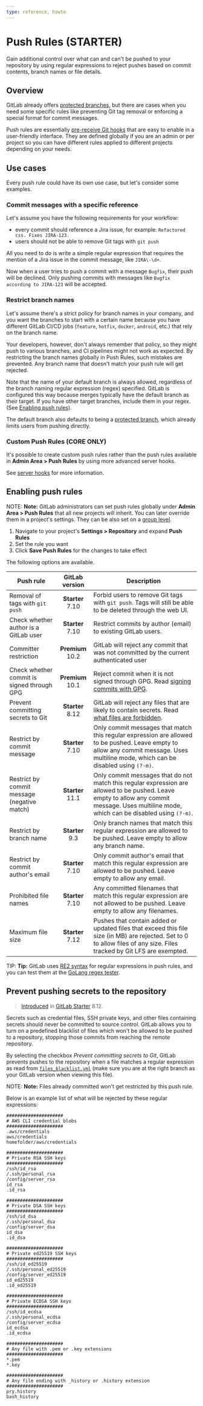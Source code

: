 ```yaml
---
type: reference, howto
---
```


# Push Rules **(STARTER)**

Gain additional control over what can and can't be pushed to your repository by using
regular expressions to reject pushes based on commit contents, branch names or file details.

## Overview

GitLab already offers [protected branches](../user/project/protected_branches.md), but there are
cases when you need some specific rules like preventing Git tag removal or
enforcing a special format for commit messages.

Push rules are essentially [pre-receive Git hooks](https://git-scm.com/book/en/v2/Customizing-Git-Git-Hooks) that are easy to
enable in a user-friendly interface. They are defined globally if you are an
admin or per project so you can have different rules applied to different
projects depending on your needs.

## Use cases

Every push rule could have its own use case, but let's consider some examples.

### Commit messages with a specific reference

Let's assume you have the following requirements for your workflow:

- every commit should reference a Jira issue, for example: `Refactored css. Fixes JIRA-123.`
- users should not be able to remove Git tags with `git push`

All you need to do is write a simple regular expression that requires the mention
of a Jira issue in the commit message, like `JIRA\-\d+`.

Now when a user tries to push a commit with a message `Bugfix`, their push will
be declined. Only pushing commits with messages like `Bugfix according to JIRA-123`
will be accepted.

### Restrict branch names

Let's assume there's a strict policy for branch names in your company, and
you want the branches to start with a certain name because you have different
GitLab CI/CD jobs (`feature`, `hotfix`, `docker`, `android`, etc.) that rely on the
branch name.

Your developers, however, don't always remember that policy, so they might push to
various branches, and CI pipelines might not work as expected. By restricting the
branch names globally in Push Rules, such mistakes are prevented.
Any branch name that doesn't match your push rule will get rejected.

Note that the name of your default branch is always allowed, regardless of the branch naming
regular expression (regex) specified. GitLab is configured this way
because merges typically have the default branch as their target.
If you have other target branches, include them in your regex. (See [Enabling push rules](#enabling-push-rules)).

The default branch also defaults to being a [protected branch](../user/project/protected_branches.md),
which already limits users from pushing directly.

### Custom Push Rules **(CORE ONLY)**

It's possible to create custom push rules rather than the push rules available in
**Admin Area > Push Rules** by using more advanced server hooks.

See [server hooks](../administration/server_hooks.md) for more information.

## Enabling push rules

NOTE: **Note:**
GitLab administrators can set push rules globally under
**Admin Area > Push Rules** that all new projects will inherit. You can later
override them in a project's settings. They can be also set on a [group level](../user/group/index.md#group-push-rules-starter).

1. Navigate to your project's **Settings > Repository** and expand **Push Rules**
1. Set the rule you want
1. Click **Save Push Rules** for the changes to take effect

The following options are available.

| Push rule | GitLab version | Description |
| --------- | :------------: | ----------- |
| Removal of tags with `git push` | **Starter** 7.10 | Forbid users to remove Git tags with `git push`. Tags will still be able to be deleted through the web UI. |
| Check whether author is a GitLab user | **Starter** 7.10 | Restrict commits by author (email) to existing GitLab users. |
| Committer restriction | **Premium** 10.2 | GitLab will reject any commit that was not committed by the current authenticated user |
| Check whether commit is signed through GPG | **Premium** 10.1 | Reject commit when it is not signed through GPG. Read [signing commits with GPG](../user/project/repository/gpg_signed_commits/index.md). |
| Prevent committing secrets to Git | **Starter** 8.12 | GitLab will reject any files that are likely to contain secrets. Read [what files are forbidden](#prevent-pushing-secrets-to-the-repository). |
| Restrict by commit message | **Starter** 7.10 | Only commit messages that match this regular expression are allowed to be pushed. Leave empty to allow any commit message. Uses multiline mode, which can be disabled using `(?-m)`. |
| Restrict by commit message (negative match)| **Starter** 11.1 | Only commit messages that do not match this regular expression are allowed to be pushed. Leave empty to allow any commit message. Uses multiline mode, which can be disabled using `(?-m)`. |
| Restrict by branch name | **Starter** 9.3 | Only branch names that match this regular expression are allowed to be pushed. Leave empty to allow any branch name. |
| Restrict by commit author's email | **Starter** 7.10 | Only commit author's email that match this regular expression are allowed to be pushed. Leave empty to allow any email. |
| Prohibited file names | **Starter** 7.10 | Any committed filenames that match this regular expression are not allowed to be pushed. Leave empty to allow any filenames. |
| Maximum file size | **Starter** 7.12 | Pushes that contain added or updated files that exceed this file size (in MB) are rejected. Set to 0 to allow files of any size. Files tracked by Git LFS are exempted. |

TIP: **Tip:**
GitLab uses [RE2 syntax](https://github.com/google/re2/wiki/Syntax) for regular expressions in push rules, and you can test them at the [GoLang regex tester](https://regex-golang.appspot.com/assets/html/index.html).

## Prevent pushing secrets to the repository

> [Introduced](https://gitlab.com/gitlab-org/gitlab/issues/385) in [GitLab Starter](https://about.gitlab.com/pricing/) 8.12.

Secrets such as credential files, SSH private keys, and other files containing secrets should never be committed to source control.
GitLab allows you to turn on a predefined blacklist of files which won't be allowed to be
pushed to a repository, stopping those commits from reaching the remote repository.

By selecting the checkbox *Prevent committing secrets to Git*, GitLab prevents
pushes to the repository when a file matches a regular expression as read from
[`files_blacklist.yml`](https://gitlab.com/gitlab-org/gitlab/blob/master/ee/lib/gitlab/checks/files_blacklist.yml) (make sure you are at the right branch
as your GitLab version when viewing this file).

NOTE: **Note:**
Files already committed won't get restricted by this push rule.

Below is an example list of what will be rejected by these regular expressions:

```shell
#####################
# AWS CLI credential blobs
#####################
.aws/credentials
aws/credentials
homefolder/aws/credentials

#####################
# Private RSA SSH keys
#####################
/ssh/id_rsa
/.ssh/personal_rsa
/config/server_rsa
id_rsa
.id_rsa

#####################
# Private DSA SSH keys
#####################
/ssh/id_dsa
/.ssh/personal_dsa
/config/server_dsa
id_dsa
.id_dsa

#####################
# Private ed25519 SSH keys
#####################
/ssh/id_ed25519
/.ssh/personal_ed25519
/config/server_ed25519
id_ed25519
.id_ed25519

#####################
# Private ECDSA SSH keys
#####################
/ssh/id_ecdsa
/.ssh/personal_ecdsa
/config/server_ecdsa
id_ecdsa
.id_ecdsa

#####################
# Any file with .pem or .key extensions
#####################
*.pem
*.key

#####################
# Any file ending with _history or .history extension
#####################
pry.history
bash_history
```

<!-- ## Troubleshooting

Include any troubleshooting steps that you can foresee. If you know beforehand what issues
one might have when setting this up, or when something is changed, or on upgrading, it's
important to describe those, too. Think of things that may go wrong and include them here.
This is important to minimize requests for support, and to avoid doc comments with
questions that you know someone might ask.

Each scenario can be a third-level heading, e.g. `### Getting error message X`.
If you have none to add when creating a doc, leave this section in place
but commented out to help encourage others to add to it in the future. -->
